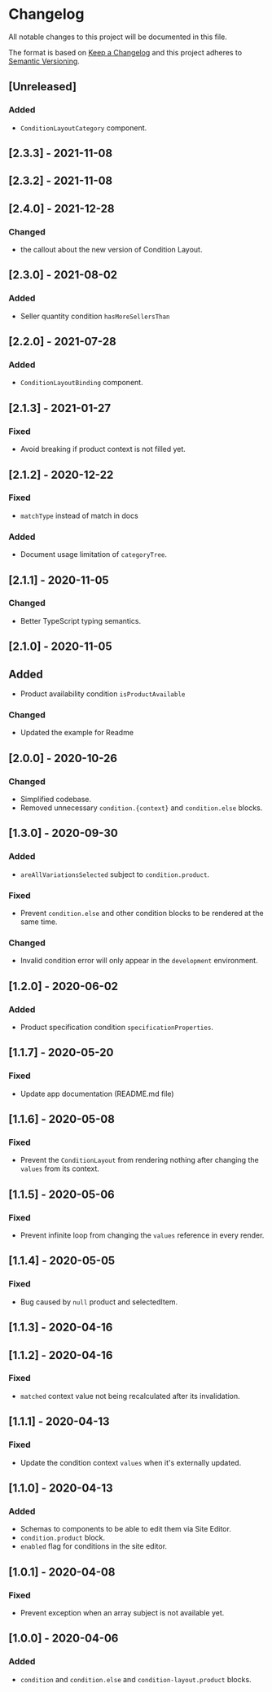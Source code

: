 # Changelog

All notable changes to this project will be documented in this file.

The format is based on [Keep a Changelog](http://keepachangelog.com/en/1.0.0/)
and this project adheres to [Semantic Versioning](http://semver.org/spec/v2.0.0.html).

## [Unreleased]

### Added

- `ConditionLayoutCategory` component.

## [2.3.3] - 2021-11-08

## [2.3.2] - 2021-11-08

## [2.4.0] - 2021-12-28

### Changed

- the callout about the new version of Condition Layout.

## [2.3.0] - 2021-08-02

### Added

- Seller quantity condition `hasMoreSellersThan`

## [2.2.0] - 2021-07-28

### Added

- `ConditionLayoutBinding` component.

## [2.1.3] - 2021-01-27

### Fixed

- Avoid breaking if product context is not filled yet.

## [2.1.2] - 2020-12-22

### Fixed

- `matchType` instead of match in docs

### Added

- Document usage limitation of `categoryTree`.

## [2.1.1] - 2020-11-05

### Changed

- Better TypeScript typing semantics.

## [2.1.0] - 2020-11-05

## Added

- Product availability condition `isProductAvailable`

### Changed

- Updated the example for Readme

## [2.0.0] - 2020-10-26

### Changed

- Simplified codebase.
- Removed unnecessary `condition.{context}` and `condition.else` blocks.

## [1.3.0] - 2020-09-30

### Added

- `areAllVariationsSelected` subject to `condition.product`.

### Fixed

- Prevent `condition.else` and other condition blocks to be rendered at the same time.

### Changed

- Invalid condition error will only appear in the `development` environment.

## [1.2.0] - 2020-06-02

### Added

- Product specification condition `specificationProperties`.

## [1.1.7] - 2020-05-20

### Fixed

- Update app documentation (README.md file)

## [1.1.6] - 2020-05-08

### Fixed

- Prevent the `ConditionLayout` from rendering nothing after changing the `values` from its context.

## [1.1.5] - 2020-05-06

### Fixed

- Prevent infinite loop from changing the `values` reference in every render.

## [1.1.4] - 2020-05-05

### Fixed

- Bug caused by `null` product and selectedItem.

## [1.1.3] - 2020-04-16

## [1.1.2] - 2020-04-16

### Fixed

- `matched` context value not being recalculated after its invalidation.

## [1.1.1] - 2020-04-13

### Fixed

- Update the condition context `values` when it's externally updated.

## [1.1.0] - 2020-04-13

### Added

- Schemas to components to be able to edit them via Site Editor.
- `condition.product` block.
- `enabled` flag for conditions in the site editor.

## [1.0.1] - 2020-04-08

### Fixed

- Prevent exception when an array subject is not available yet.

## [1.0.0] - 2020-04-06

### Added

- `condition` and `condition.else` and `condition-layout.product` blocks.
